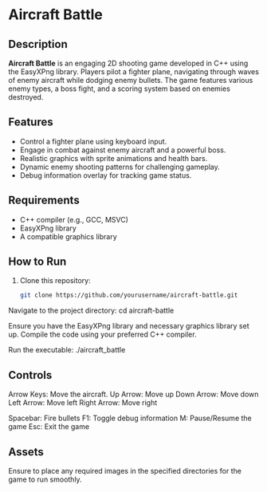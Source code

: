 # Aircraft Battle

## Description
**Aircraft Battle** is an engaging 2D shooting game developed in C++ using the EasyXPng library. Players pilot a fighter plane, navigating through waves of enemy aircraft while dodging enemy bullets. The game features various enemy types, a boss fight, and a scoring system based on enemies destroyed.

## Features
- Control a fighter plane using keyboard input.
- Engage in combat against enemy aircraft and a powerful boss.
- Realistic graphics with sprite animations and health bars.
- Dynamic enemy shooting patterns for challenging gameplay.
- Debug information overlay for tracking game status.

## Requirements
- C++ compiler (e.g., GCC, MSVC)
- EasyXPng library
- A compatible graphics library

## How to Run
1. Clone this repository:
   ```bash
   git clone https://github.com/yourusername/aircraft-battle.git

Navigate to the project directory:
cd aircraft-battle

Ensure you have the EasyXPng library and necessary graphics library set up.
Compile the code using your preferred C++ compiler.

Run the executable:
./aircraft_battle

## Controls
Arrow Keys: Move the aircraft.
Up Arrow: Move up
Down Arrow: Move down
Left Arrow: Move left
Right Arrow: Move right

Spacebar: Fire bullets
F1: Toggle debug information
M: Pause/Resume the game
Esc: Exit the game

## Assets
Ensure to place any required images in the specified directories for the game to run smoothly.
